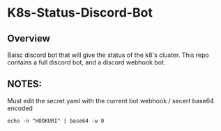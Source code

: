 # K8s-Status-Discord-Bot

## Overview
Baisc discord bot that will give the status of the k8's cluster. This repo contains a full discord bot, and a discord webhook bot.  

## NOTES:
Must edit the secret.yaml with the current bot webhook / secert base64 encoded
```
echo -n "HOOKURI" | base64 -w 0
```
